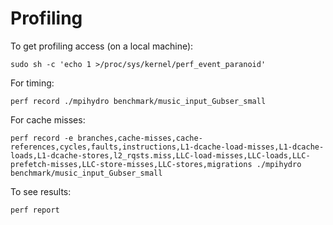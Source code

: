 Profiling
==============================

To get profiling access (on a local machine):

    sudo sh -c 'echo 1 >/proc/sys/kernel/perf_event_paranoid'

For timing:

    perf record ./mpihydro benchmark/music_input_Gubser_small

For cache misses:

    perf record -e branches,cache-misses,cache-references,cycles,faults,instructions,L1-dcache-load-misses,L1-dcache-loads,L1-dcache-stores,l2_rqsts.miss,LLC-load-misses,LLC-loads,LLC-prefetch-misses,LLC-store-misses,LLC-stores,migrations ./mpihydro benchmark/music_input_Gubser_small

To see results:

    perf report